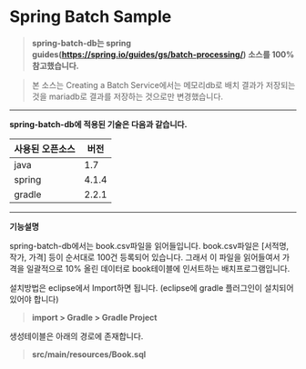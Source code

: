 Spring Batch Sample
===================
>**spring-batch-db는 spring guides(https://spring.io/guides/gs/batch-processing/) 소스를 100% 참고했습니다.**

>본 소스는 Creating a Batch Service에서는 메모리db로 배치 결과가 저장되는 것을 mariadb로 결과를 저장하는 것으로만 변경했습니다.

---------------------------
**spring-batch-db에 적용된 기술은 다음과 같습니다.**

사용된 오픈소스|버전
------------|---
java|1.7
spring|4.1.4
gradle|2.2.1

----------------------------
**기능설명**

spring-batch-db에서는 book.csv파일을 읽어들입니다. book.csv파일은 [서적명, 작가, 가격] 등이 순서대로 100건 등록되어 있습니다.
그래서 이 파일을 읽어들여서 가격을 일괄적으로 10% 올린 데이터로 book테이블에 인서트하는 배치프로그램입니다. 


설치방법은 eclipse에서 Import하면 됩니다. (eclipse에 gradle 플러그인이 설치되어 있어야 합니다)
>**import > Gradle > Gradle Project**

생성테이블은 아래의 경로에 존재합니다.
>**src/main/resources/Book.sql** 